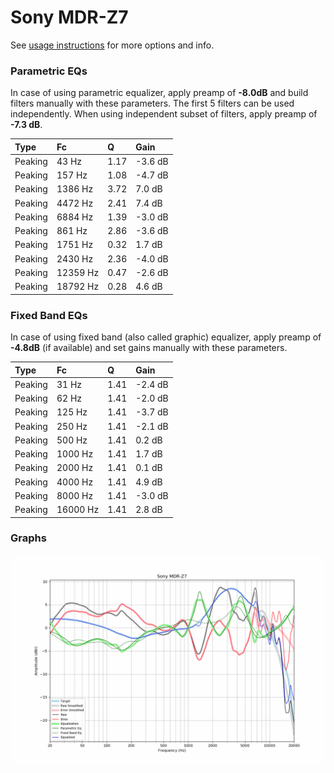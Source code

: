 # Sony MDR-Z7
See [usage instructions](https://github.com/jaakkopasanen/AutoEq#usage) for more options and info.

### Parametric EQs
In case of using parametric equalizer, apply preamp of **-8.0dB** and build filters manually
with these parameters. The first 5 filters can be used independently.
When using independent subset of filters, apply preamp of **-7.3 dB**.

| Type    | Fc       |    Q | Gain    |
|:--------|:---------|:-----|:--------|
| Peaking | 43 Hz    | 1.17 | -3.6 dB |
| Peaking | 157 Hz   | 1.08 | -4.7 dB |
| Peaking | 1386 Hz  | 3.72 | 7.0 dB  |
| Peaking | 4472 Hz  | 2.41 | 7.4 dB  |
| Peaking | 6884 Hz  | 1.39 | -3.0 dB |
| Peaking | 861 Hz   | 2.86 | -3.6 dB |
| Peaking | 1751 Hz  | 0.32 | 1.7 dB  |
| Peaking | 2430 Hz  | 2.36 | -4.0 dB |
| Peaking | 12359 Hz | 0.47 | -2.6 dB |
| Peaking | 18792 Hz | 0.28 | 4.6 dB  |

### Fixed Band EQs
In case of using fixed band (also called graphic) equalizer, apply preamp of **-4.8dB**
(if available) and set gains manually with these parameters.

| Type    | Fc       |    Q | Gain    |
|:--------|:---------|:-----|:--------|
| Peaking | 31 Hz    | 1.41 | -2.4 dB |
| Peaking | 62 Hz    | 1.41 | -2.0 dB |
| Peaking | 125 Hz   | 1.41 | -3.7 dB |
| Peaking | 250 Hz   | 1.41 | -2.1 dB |
| Peaking | 500 Hz   | 1.41 | 0.2 dB  |
| Peaking | 1000 Hz  | 1.41 | 1.7 dB  |
| Peaking | 2000 Hz  | 1.41 | 0.1 dB  |
| Peaking | 4000 Hz  | 1.41 | 4.9 dB  |
| Peaking | 8000 Hz  | 1.41 | -3.0 dB |
| Peaking | 16000 Hz | 1.41 | 2.8 dB  |

### Graphs
![](./Sony%20MDR-Z7.png)